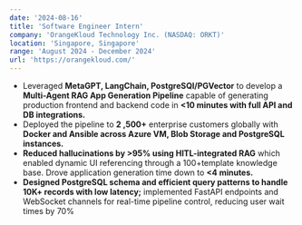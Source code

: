 ```yaml
---
date: '2024-08-16'
title: 'Software Engineer Intern'
company: 'OrangeKloud Technology Inc. (NASDAQ: ORKT)'
location: 'Singapore, Singapore'
range: 'August 2024 - December 2024'
url: 'https://orangekloud.com/'
---
```


- Leveraged **MetaGPT, LangChain, PostgreSQl/PGVector** to develop a **Multi-Agent RAG App Generation Pipeline** capable of generating production frontend and backend code in **<10 minutes with full API and DB integrations.**
- Deployed the pipeline to **2 ,500+** enterprise customers globally with **Docker and Ansible across Azure VM, Blob Storage and PostgreSQL instances.**
- **Reduced hallucinations by >95% using HITL-integrated RAG** which enabled dynamic UI referencing through a 100+template knowledge base. Drove application generation time down to **<4 minutes.**
- **Designed PostgreSQL schema and efficient query patterns to handle 10K+ records with low latency;** implemented FastAPI endpoints and WebSocket channels for real-time pipeline control, reducing user wait times by 70%
